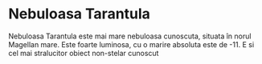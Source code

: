 # Nebuloasa Tarantula

Nebuloasa Tarantula este mai mare nebuloasa cunoscuta, situata în norul Magellan
mare. Este foarte luminosa, cu o marire absoluta este de -11. E si cel mai
stralucitor obiect non-stelar cunoscut
